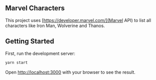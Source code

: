 ## Marvel Characters

This project uses [https://developer.marvel.com/](Marvel API) to list all characters like Iron Man, Wolverine and Thanos.

## Getting Started

First, run the development server:

```bash
yarn start
```

Open [http://localhost:3000](http://localhost:3000) with your browser to see the result.